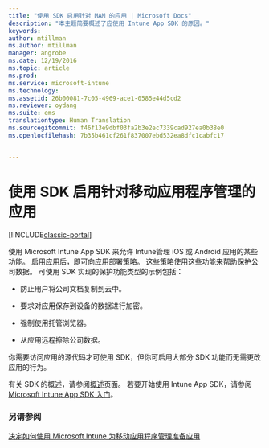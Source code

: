 ```yaml
---
title: "使用 SDK 启用针对 MAM 的应用 | Microsoft Docs"
description: "本主题简要概述了应使用 Intune App SDK 的原因。"
keywords: 
author: mtillman
ms.author: mtillman
manager: angrobe
ms.date: 12/19/2016
ms.topic: article
ms.prod: 
ms.service: microsoft-intune
ms.technology: 
ms.assetid: 26b00081-7c05-4969-ace1-0585e44d5cd2
ms.reviewer: oydang
ms.suite: ems
translationtype: Human Translation
ms.sourcegitcommit: f46f13e9dbf03fa2b3e2ec7339cad927ea0b38e0
ms.openlocfilehash: 7b35b461cf261f837007ebd532ea8dfc1cabfc17


---
```


# <a name="use-the-sdk-to-enable-apps-for-mobile-application-management"></a>使用 SDK 启用针对移动应用程序管理的应用

[!INCLUDE[classic-portal](../includes/classic-portal.md)]

使用 Microsoft Intune App SDK 来允许 Intune管理 iOS 或 Android 应用的某些功能。 启用应用后，即可向应用部署策略。 这些策略使用这些功能来帮助保护公司数据。 可使用 SDK 实现的保护功能类型的示例包括：

-   防止用户将公司文档复制到云中。

-   要求对应用保存到设备的数据进行加密。

-   强制使用托管浏览器。

-   从应用远程擦除公司数据。

你需要访问应用的源代码才可使用 SDK，但你可启用大部分 SDK 功能而无需更改应用的行为。

有关 SDK 的概述，请参阅[概述](/intune/develop/intune-app-sdk)页面。 若要开始使用 Intune App SDK，请参阅 [Microsoft Intune App SDK 入门](/intune/develop/intune-app-sdk-get-started)。

### <a name="see-also"></a>另请参阅
[决定如何使用 Microsoft Intune 为移动应用程序管理准备应用](decide-how-to-prepare-apps-for-mobile-application-management-with-microsoft-intune.md)



<!--HONumber=Dec16_HO3-->


